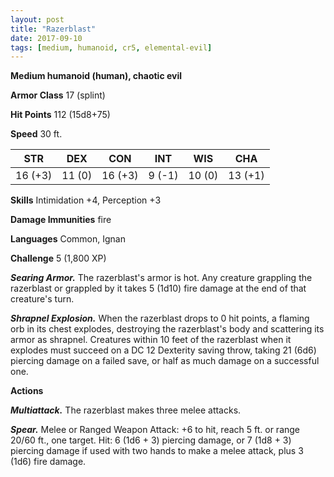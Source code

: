 ```yaml
---
layout: post
title: "Razerblast"
date: 2017-09-10
tags: [medium, humanoid, cr5, elemental-evil]
---
```


**Medium humanoid (human), chaotic evil**

**Armor Class** 17 (splint)

**Hit Points** 112 (15d8+75)

**Speed** 30 ft.

|   STR   |   DEX   |   CON   |   INT   |   WIS   |   CHA   |
|:-----:|:-----:|:-----:|:-----:|:-----:|:-----:|
| 16 (+3) | 11 (0) | 16 (+3) | 9 (-1) | 10 (0) | 13 (+1) |

**Skills** Intimidation +4, Perception +3

**Damage Immunities** fire

**Languages** Common, Ignan

**Challenge** 5 (1,800 XP)

***Searing Armor.*** The razerblast's armor is hot. Any creature grappling the razerblast or grappled by it takes 5 (1d10) fire damage at the end of that creature's turn.

***Shrapnel Explosion.*** When the razerblast drops to 0 hit points, a flaming orb in its chest explodes, destroying the razerblast's body and scattering its armor as shrapnel. Creatures within 10 feet of the razerblast when it explodes must succeed on a DC 12 Dexterity saving throw, taking 21 (6d6) piercing damage on a failed save, or half as much damage on a successful one.

**Actions**

***Multiattack.*** The razerblast makes three melee attacks.

***Spear.*** Melee or Ranged Weapon Attack: +6 to hit, reach 5 ft. or range 20/60 ft., one target. Hit: 6 (1d6 + 3) piercing damage, or 7 (1d8 + 3) piercing damage if used with two hands to make a melee attack, plus 3 (1d6) fire damage.

